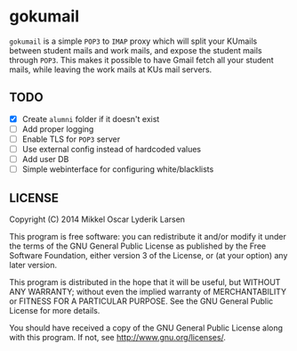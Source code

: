 # gokumail

`gokumail` is a simple `POP3` to `IMAP` proxy which will split your KUmails
between student mails and work mails, and expose the student mails through
`POP3`. This makes it possible to have Gmail fetch all your student mails,
while leaving the work mails at KUs mail servers.

## TODO

- [x] Create `alumni` folder if it doesn't exist
- [ ] Add proper logging
- [ ] Enable TLS for `POP3` server
- [ ] Use external config instead of hardcoded values
- [ ] Add user DB
- [ ] Simple webinterface for configuring white/blacklists

## LICENSE

Copyright (C) 2014  Mikkel Oscar Lyderik Larsen

This program is free software: you can redistribute it and/or modify
it under the terms of the GNU General Public License as published by
the Free Software Foundation, either version 3 of the License, or
(at your option) any later version.

This program is distributed in the hope that it will be useful,
but WITHOUT ANY WARRANTY; without even the implied warranty of
MERCHANTABILITY or FITNESS FOR A PARTICULAR PURPOSE.  See the
GNU General Public License for more details.

You should have received a copy of the GNU General Public License
along with this program.  If not, see <http://www.gnu.org/licenses/>.

